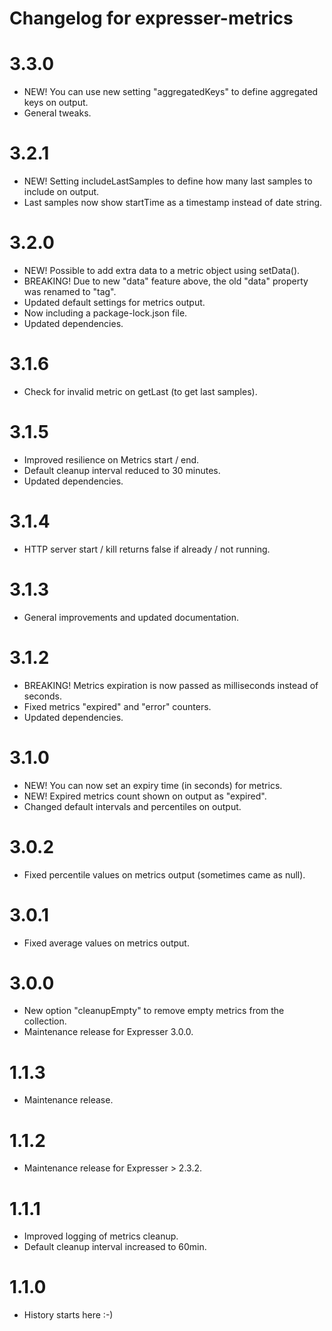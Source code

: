 # Changelog for expresser-metrics

3.3.0
=====
* NEW! You can use new setting "aggregatedKeys" to define aggregated keys on output.
* General tweaks.

3.2.1
=====
* NEW! Setting includeLastSamples to define how many last samples to include on output.
* Last samples now show startTime as a timestamp instead of date string.

3.2.0
=====
* NEW! Possible to add extra data to a metric object using setData().
* BREAKING! Due to new "data" feature above, the old "data" property was renamed to "tag".
* Updated default settings for metrics output.
* Now including a package-lock.json file.
* Updated dependencies.

3.1.6
=====
* Check for invalid metric on getLast (to get last samples).

3.1.5
=====
* Improved resilience on Metrics start / end.
* Default cleanup interval reduced to 30 minutes.
* Updated dependencies.

3.1.4
=====
* HTTP server start / kill returns false if already / not running.

3.1.3
=====
* General improvements and updated documentation.

3.1.2
=====
* BREAKING! Metrics expiration is now passed as milliseconds instead of seconds.
* Fixed metrics "expired" and "error" counters.
* Updated dependencies.

3.1.0
=====
* NEW! You can now set an expiry time (in seconds) for metrics.
* NEW! Expired metrics count shown on output as "expired".
* Changed default intervals and percentiles on output.

3.0.2
=====
* Fixed percentile values on metrics output (sometimes came as null).

3.0.1
=====
* Fixed average values on metrics output.

3.0.0
=====
* New option "cleanupEmpty" to remove empty metrics from the collection.
* Maintenance release for Expresser 3.0.0.

1.1.3
=====
* Maintenance release.

1.1.2
=====
* Maintenance release for Expresser > 2.3.2.

1.1.1
=====
* Improved logging of metrics cleanup.
* Default cleanup interval increased to 60min.

1.1.0
=====
* History starts here :-)
